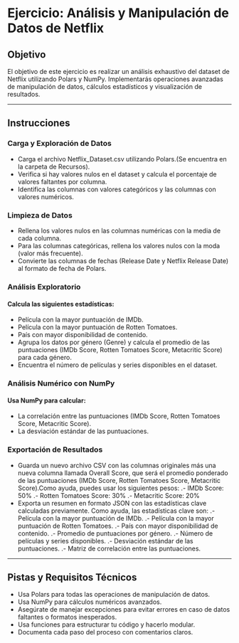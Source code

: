 # Ejercicio: Análisis y Manipulación de Datos de Netflix

## Objetivo
El objetivo de este ejercicio es realizar un análisis exhaustivo del dataset de Netflix utilizando Polars y NumPy. Implementarás operaciones avanzadas de manipulación de datos, cálculos estadísticos y visualización de resultados.

<hr>

## Instrucciones
### Carga y Exploración de Datos

- Carga el archivo Netflix_Dataset.csv utilizando Polars.(Se encuentra en la carpeta de Recursos).
- Verifica si hay valores nulos en el dataset y calcula el porcentaje de valores faltantes por columna.
- Identifica las columnas con valores categóricos y las columnas con valores numéricos.

### Limpieza de Datos

- Rellena los valores nulos en las columnas numéricas con la media de cada columna.
- Para las columnas categóricas, rellena los valores nulos con la moda (valor más frecuente).
- Convierte las columnas de fechas (Release Date y Netflix Release Date) al formato de fecha de Polars.

### Análisis Exploratorio

#### Calcula las siguientes estadísticas:
- Película con la mayor puntuación de IMDb.
- Película con la mayor puntuación de Rotten Tomatoes.
- País con mayor disponibilidad de contenido.
- Agrupa los datos por género (Genre) y calcula el promedio de las puntuaciones (IMDb Score, Rotten Tomatoes Score, Metacritic Score) para cada género.
- Encuentra el número de películas y series disponibles en el dataset.

### Análisis Numérico con NumPy

#### Usa NumPy para calcular:
- La correlación entre las puntuaciones (IMDb Score, Rotten Tomatoes Score, Metacritic Score).
- La desviación estándar de las puntuaciones.

### Exportación de Resultados

- Guarda un nuevo archivo CSV con las columnas originales más una nueva columna llamada Overall Score, que será el promedio ponderado de las puntuaciones (IMDb Score, Rotten Tomatoes Score, Metacritic Score).Como ayuda, puedes usar los siguientes pesos:
  .- IMDb Score: 50%
  .- Rotten Tomatoes Score: 30%
  .- Metacritic Score: 20%
- Exporta un resumen en formato JSON con las estadísticas clave calculadas previamente. Como ayuda, las estadísticas clave son:
  .- Película con la mayor puntuación de IMDb.
  .- Película con la mayor puntuación de Rotten Tomatoes.
  .- País con mayor disponibilidad de contenido.
  .- Promedio de puntuaciones por género.
  .- Número de películas y series disponibles.
  .- Desviación estándar de las puntuaciones.
  .- Matriz de correlación entre las puntuaciones.

<hr>

## Pistas y Requisitos Técnicos 
- Usa Polars para todas las operaciones de manipulación de datos.
- Usa NumPy para cálculos numéricos avanzados.
- Asegúrate de manejar excepciones para evitar errores en caso de datos faltantes o formatos inesperados.
- Usa funciones para estructurar tu código y hacerlo modular.
- Documenta cada paso del proceso con comentarios claros.

